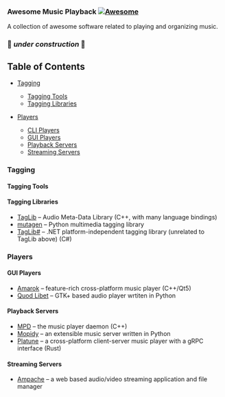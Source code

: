 ### **Awesome Music Playback** [![Awesome](https://cdn.rawgit.com/sindresorhus/awesome/d7305f38d29fed78fa85652e3a63e154dd8e8829/media/badge.svg)](https://github.com/sindresorhus/awesome)

A collection of awesome software related to playing and organizing music.

### 🚧 _under construction_ 🚧

## Table of Contents


- [Tagging](#tagging)
  - [Tagging Tools](#tagging-tools)
  - [Tagging Libraries](#tagging-libraries)

- [Players](#players)
  - [CLI Players](#cli-players)
  - [GUI Players](#gui-players)
  - [Playback Servers](#playback-servers)
  - [Streaming Servers](#streaming-servers)

### Tagging

#### Tagging Tools

#### Tagging Libraries

- [TagLib](https://taglib.org/) – Audio Meta-Data Library (C++, with many language bindings)
- [mutagen](https://github.com/quodlibet/mutagen) – Python multimedia tagging library
- [TagLib#](https://github.com/mono/taglib-sharp/) – .NET platform-independent tagging library (unrelated to TagLib above) (C#)

### Players

#### GUI Players
- [Amarok](https://amarok.kde.org/) – feature-rich cross-platform music player (C++/Qt5)
- [Quod Libet](https://quodlibet.readthedocs.io/en/latest/) – GTK+ based audio player wrtiten in Python

#### Playback Servers
- [MPD](https://www.musicpd.org/) – the music player daemon (C++)
- [Mopidy](https://mopidy.com/) – an extensible music server written in Python
- [Platune](https://github.com/aschey/Platune) – a cross-platform client-server music player with a gRPC interface (Rust)

#### Streaming Servers
- [Ampache](https://ampache.org/) – a web based audio/video streaming application and file manager